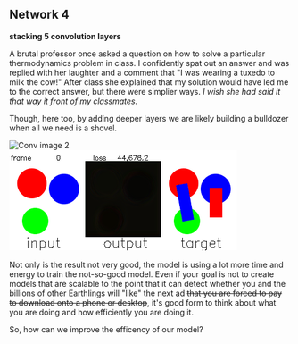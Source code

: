 
## Network 4
**stacking 5 convolution layers**

A brutal professor once asked a question on how to solve a particular thermodynamics problem in class. I confidently spat out an answer and was replied with her laughter and a comment that "I was wearing a tuxedo to milk the cow!" After class she explained that my solution would have led me to the correct answer, but there were simplier ways. _I wish she had said it that way it front of my classmates._

Though, here too, by adding deeper layers we are likely building a bulldozer when all we need is a shovel. 


![Conv image 2](/Network_04/conv4d_01.gif "convolution layer mural evolution with bias and activation")
![Output image 2](/Network_04/output4d.gif "output image with bias and activation")

Not only is the result not very good, the model is using a lot more time and energy to train the not-so-good model. Even if your goal is not to create models that are scalable to the point that it can detect whether you and the billions of other Earthlings will "like" the next ad ~~that you are forced to pay to download onto a phone or desktop~~, it's good form to think about what you are doing and how efficiently you are doing it. 

So, how can we improve the efficency of our model?




